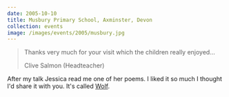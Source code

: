```yaml
---
date: 2005-10-10
title: Musbury Primary School, Axminster, Devon
collection: events
image: /images/events/2005/musbury.jpg
---
```


> Thanks very much for your visit which the children really enjoyed...
> 
> <footer>Clive Salmon (Headteacher)</footer>

After my talk Jessica read me one of her poems. I liked it so much I thought I'd share it with you. It's called [Wolf](/images/events/2005/jessica-poem.jpg).
